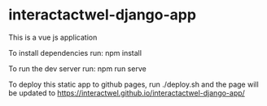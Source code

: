 # interactactwel-django-app
This is a vue js application

To install dependencies run:
npm install

To run the dev server run:
npm run serve

To deploy this static app to github pages, run ./deploy.sh and the page will be updated to https://interactwel.github.io/interactactwel-django-app/

